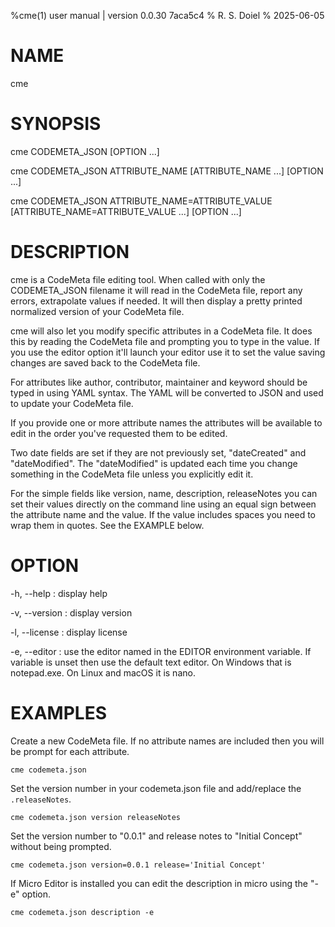 %cme(1) user manual | version 0.0.30 7aca5c4
% R. S. Doiel
% 2025-06-05

# NAME

cme

# SYNOPSIS

cme CODEMETA_JSON [OPTION ...] 

cme CODEMETA_JSON ATTRIBUTE_NAME [ATTRIBUTE_NAME ...] [OPTION ...]

cme CODEMETA_JSON ATTRIBUTE_NAME=ATTRIBUTE_VALUE [ATTRIBUTE_NAME=ATTRIBUTE_VALUE ...] [OPTION ...]

# DESCRIPTION

cme is a CodeMeta file editing tool.  When called with only the CODEMETA_JSON filename
it will read in the CodeMeta file, report any errors, extrapolate values if needed. It will
then display a pretty printed normalized version of your CodeMeta file.

cme will also let you modify specific attributes in a CodeMeta file. It does this by
reading the CodeMeta file and prompting you to type in the value. If you use the editor
option it'll launch your editor use it to set the value saving changes are saved back to
the CodeMeta file.

For attributes like author, contributor, maintainer and keyword should be typed in using
YAML syntax. The YAML will be converted to JSON and used to update your CodeMeta file.

If you provide one or more attribute names the attributes will be available to edit in the order
you've requested them to be edited.

Two date fields are set if they are not previously set, "dateCreated" and "dateModified". The 
"dateModified" is updated each time you change something in the CodeMeta file unless you explicitly
edit it.

For the simple fields like version, name, description, releaseNotes you can set their values
directly on the command line using an equal sign between the attribute name and the value. If
the value includes spaces you need to wrap them in quotes. See the EXAMPLE below.

# OPTION

-h, --help
: display help

-v, --version
: display version

-l, --license
: display license

-e, --editor
: use the editor named in the EDITOR environment variable. If variable is unset then use 
the default text editor. On Windows that is notepad.exe. On Linux and macOS it is nano.

# EXAMPLES

Create a new CodeMeta file. If no attribute names are included then you will
be prompt for each attribute.

~~~
cme codemeta.json
~~~

Set the version number in your codemeta.json file and add/replace the `.releaseNotes`.

~~~
cme codemeta.json version releaseNotes
~~~

Set the version number to "0.0.1" and release notes to "Initial Concept"
without being prompted.

~~~shell
cme codemeta.json version=0.0.1 release='Initial Concept'
~~~

If Micro Editor is installed you can edit the description in micro using the
"-e" option.

~~~shell
cme codemeta.json description -e
~~~


